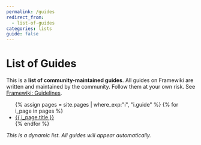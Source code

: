 ```yaml
---
permalink: /guides
redirect_from: 
  - list-of-guides
categories: lists
guide: false
---
```

# List of Guides
This is a **list of community-maintained guides**. All guides on Framewiki are written and maintained by the community. Follow them at your own risk. See [Framewiki: Guidelines](/framewiki:guidelines#guides).

<ul>
  {% assign pages = site.pages | where_exp:"i", "i.guide" %}
  {% for i_page in pages %}
    <li><a href="{{ i_page.url | relative_url }}">{{ i_page.title }}</a></li>
  {% endfor %}
</ul>

*This is a dynamic list. All guides will appear automatically.*